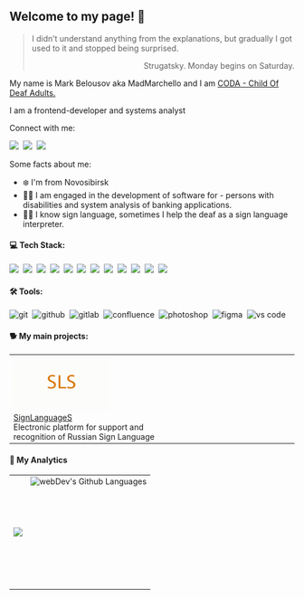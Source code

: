 ## Welcome to my page! 👋

> I didn’t understand anything from the explanations, but gradually I got used to it and stopped being surprised.
>
> <p align='right'>Strugatsky. Monday begins on Saturday.</p>

My name is Mark Belousov aka MadMarchello and I am [CODA - Child Of Deaf Adults.](https://en.wikipedia.org/wiki/Child_of_deaf_adult)

I am a frontend-developer and systems analyst

Connect with me:

<img src="https://img.shields.io/badge/instagram-E4405F.svg?&style=for-the-badge&logo=instagram&logoColor=white" />&nbsp;
<img src="https://img.shields.io/badge/linkedin-0077B5.svg?&style=for-the-badge&logo=linkedin&logoColor=white" />&nbsp;
<img src="https://img.shields.io/badge/vk-4680C2.svg?&style=for-the-badge&logo=vk&logoColor=white" />&nbsp;

Some facts about me:

- ❄️ I'm from Novosibirsk
- 👨‍💻 I am engaged in the development of software for - persons with disabilities and system analysis of banking applications.
- 🧏‍♂️ I know sign language, sometimes I help the deaf as a sign language interpreter.

#### 💻 Tech Stack:

<img src="https://img.shields.io/badge/react-61DAFB.svg?&style=for-the-badge&logo=react&logoColor=fff" />&nbsp;
<img src="https://img.shields.io/badge/redux-764ABC.svg?&style=for-the-badge&logo=redux&logoColor=fff" />&nbsp;
<img src="https://img.shields.io/badge/mobx-orange.svg?&style=for-the-badge&logo=mobx&logoColor=fff" />&nbsp;
<img src="https://img.shields.io/badge/typescript-007ACC.svg?&style=for-the-badge&logo=typescript&logoColor=fff" />&nbsp;
<img src="https://img.shields.io/badge/jest-C21325.svg?&style=for-the-badge&logo=jest&logoColor=fff" />&nbsp;
<img src="https://img.shields.io/badge/PostgreSQL-316192?style=for-the-badge&logo=postgresql&logoColor=white"/>&nbsp;
<img src="https://img.shields.io/badge/node.js-90C53F.svg?&style=for-the-badge&logo=node.js&logoColor=fff" />&nbsp;
<img src="https://img.shields.io/badge/html-E34F26.svg?&style=for-the-badge&logo=html5&logoColor=fff" />&nbsp;
<img src="https://img.shields.io/badge/css-1572B6.svg?&style=for-the-badge&logo=css3&logoColor=fff" />&nbsp;
<img src="https://img.shields.io/badge/javascript-F7DF1E.svg?&style=for-the-badge&logo=javascript&logoColor=fff" />&nbsp;
<img src="https://img.shields.io/badge/sass-CF649A.svg?&style=for-the-badge&logo=sass&logoColor=fff" />&nbsp;
<img src="https://img.shields.io/badge/bootstrap-7610F7.svg?&style=for-the-badge&logo=bootstrap&logoColor=fff" />&nbsp;

#### 🛠 Tools:

<img alt="git" src="https://img.shields.io/badge/git-F05033.svg?&style=for-the-badge&logo=git&logoColor=fff" />&nbsp;
<img alt="github" src="https://img.shields.io/badge/github-000.svg?&style=for-the-badge&logo=github&logoColor=fff" />&nbsp;
<img alt="gitlab" src="https://img.shields.io/badge/gitlab-380D75.svg?&style=for-the-badge&logo=gitlab&logoColor=fff" />&nbsp;
<img alt="confluence" src="https://img.shields.io/badge/confluence-1F4D7D.svg?&style=for-the-badge&logo=confluence&logoColor=fff" />&nbsp;
<img alt="photoshop" src="https://img.shields.io/badge/photoshop-31A8FF.svg?&style=for-the-badge&logo=adobe-photoshop&logoColor=fff" />&nbsp;
<img alt="figma" src="https://img.shields.io/badge/figma-2c2c2c.svg?&style=for-the-badge&logo=figma" />&nbsp;
<img alt="vs code" src="https://img.shields.io/badge/vs code-007ACC.svg?&style=for-the-badge&logo=visual-studio-code&logoColor=fff" />&nbsp;

#### 🐕 My main projects:

<table class='projects'>
    <tr>
    <td>
        <img src='https://github.com/MadMarchello/MadMarchello/blob/master/assets/SLS_2.gif' width='35%' />
        <br/>
        <a href='http://signlanguages.ru'>
        SignLanguageS
        </a>
        <br/>
        Electronic platform for support and
        <br/>
        recognition of Russian Sign Language
    </td>
    </tr>
</table>

#### 🚀 My Analytics

<table>
  <tr>
    <td>
      <img align="left" src="https://github-readme-streak-stats.herokuapp.com/?user=MadMarchello" />
    </td>
    <td>
      <img height="195px" align="right" alt="webDev's Github Languages" src="https://github-readme-stats-eight-theta.vercel.app/api/top-langs/?username=MadMarchello&layout=compact" />
    </td>
  </tr>
</table>
